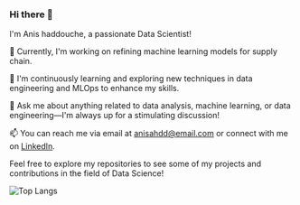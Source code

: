 ### Hi there 👋

I'm Anis haddouche, a passionate Data Scientist!

🔭 Currently, I'm working on refining machine learning models for supply chain.

🌱 I'm continuously learning and exploring new techniques in data engineering and MLOps to enhance my skills.

💬 Ask me about anything related to data analysis, machine learning, or data engineering—I'm always up for a stimulating discussion!

📫 You can reach me via email at [anisahdd@email.com](anisahdd:your@email.com) or connect with me on [LinkedIn]([https://www.linkedin.com/in/anismhaddouche](https://www.linkedin.com/in/anis-m-haddouche-a8667175/)).


Feel free to explore my repositories to see some of my projects and contributions in the field of Data Science!

![Top Langs](https://github-readme-stats.vercel.app/api/top-langs/?username=anismhaddouche&langs_count=8)

